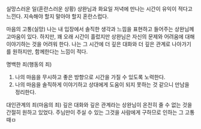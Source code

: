 실망스러운 일(혼란스러운 상황)
상완님과 화요일 저녁에 만나는 시간이 유익이 적다고 느낀다. 지속해야 할지 말아야 할지 혼란스럽다. 

마음의 고통(실망)
나는 내 입장에서 솔직한 생각과 느낌을 표현하고 들어주는 상완님께 고마움이 있다. 하지만, 꽤 오래 시간이 흘렀지만 상완님은 자신의 문제와 어려움에 대해 이야기하는 것을 어려워 한다.
나는 그 시간에 더 깊은 대화와 더 깊은 관계로 나아가기를  원하지만, 함께한다는 느낌이 적다.

명백한 죄(행동의 죄)
1. 나의 마음을 무시하고 좋은 방향으로 시간을 가질 수 있도록 노력한다.
2. 나의 마음을 솔직하게 이야기하고 상대에게 도움이 되지 못하는 것 같으니 만남을 정리한다.

대인관계의 죄(마음의 죄)
 깊은 대화와 깊은 관계라는 상완님이 온전히 줄 수 없는 것을 간절히 원하고 있었다. 주님만이 주실 수 있는 그것을 사람에게 구하므로 인하는 그 고통 때ㅁ
